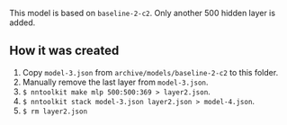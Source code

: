 This model is based on `baseline-2-c2`. Only another 500 hidden layer is added.

## How it was created

1. Copy `model-3.json` from `archive/models/baseline-2-c2` to this folder.
2. Manually remove the last layer from `model-3.json`.
3. `$ nntoolkit make mlp 500:500:369 > layer2.json`.
4. `$ nntoolkit stack model-3.json layer2.json > model-4.json`.
5. `$ rm layer2.json`
